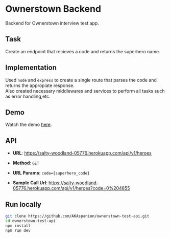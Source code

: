 # Ownerstown Backend
Backend for Ownerstown interview test app.

## Task
Create an endpoint that recieves a code and returns the superhero name.  

## Implementation
Used `node` and `express` to create a single route that parses the code and returns the appropiate response.  
Also created necessary middlewares and services to perform all tasks such as error handling,etc.

## Demo
Watch the demo [here](https://akaspanion.github.io/ownerstown-test-app/).

## API

* **URL**: https://salty-woodland-05776.herokuapp.com/api/v1/heroes

* **Method**: `GET`

* **URL Params**: `code={superhero_code}`

* **Sample Call Url**: https://salty-woodland-05776.herokuapp.com/api/v1/heroes?code=0%204855

## Run locally
```bash
git clone https://github.com/AKAspanion/ownerstown-test-api.git
cd ownerstown-test-api
npm install
npm run dev
```
